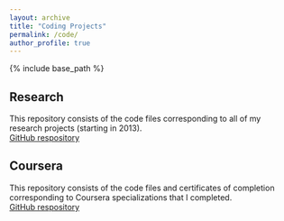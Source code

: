 ```yaml
---
layout: archive
title: "Coding Projects"
permalink: /code/
author_profile: true
---
```


{% include base_path %}

## Research
This repository consists of the code files corresponding to all of my research projects (starting in 2013). <br />
[GitHub respository](https://github.com/dynova/research_codes)

## Coursera
This repository consists of the code files and certificates of completion corresponding to Coursera specializations that I completed. <br />
[GitHub respository](https://github.com/dynova/coursera)